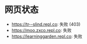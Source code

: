 # 网页状态
- https://tr--slind.repl.co: 失败 (403)
- https://moo.zxco.repl.co: 失败
- https://learninggarden.repl.co: 失败
